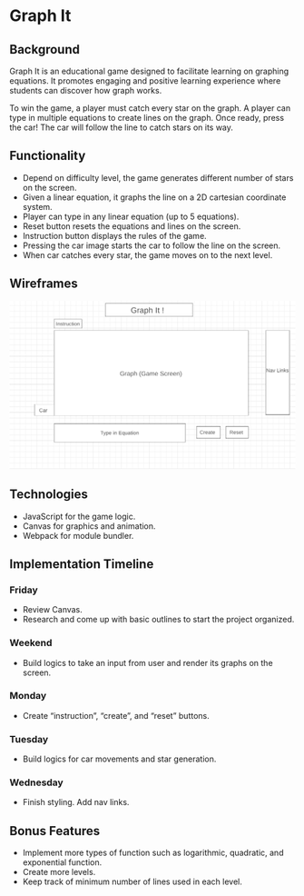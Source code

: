 # Graph It

## Background

Graph It is an educational game designed to facilitate learning on graphing equations. It promotes engaging and positive learning experience where students can discover how graph works.

To win the game, a player must catch every star on the graph. A player can type in multiple equations to create lines on the graph. Once ready, press the car! The car will follow the line to catch stars on its way.

## Functionality
* Depend on difficulty level, the game generates different number of stars on the screen.
* Given a linear equation, it graphs the line on a 2D cartesian coordinate system.
* Player can type in any linear equation (up to 5 equations).
* Reset button resets the equations and lines on the screen.
* Instruction button displays the rules of the game.
* Pressing the car image starts the car to follow the line on the screen.
* When car catches every star, the game moves on to the next level.

## Wireframes
![graph it wireframe](/graph_it_wireframe.png)

## Technologies
*	JavaScript for the game logic.
*	Canvas for graphics and animation.
*	Webpack for module bundler.

## Implementation Timeline
###	Friday 
* Review Canvas. 
* Research and come up with basic outlines to start the project organized.
###	Weekend
* Build logics to take an input from user and render its graphs on the screen.
###	Monday
* Create “instruction”, “create”, and “reset” buttons.
###	Tuesday
* Build logics for car movements and star generation.
###	Wednesday
* Finish styling. Add nav links.

## Bonus Features
*	Implement more types of function such as logarithmic, quadratic, and exponential function.
*	Create more levels.
*	Keep track of minimum number of lines used in each level.
